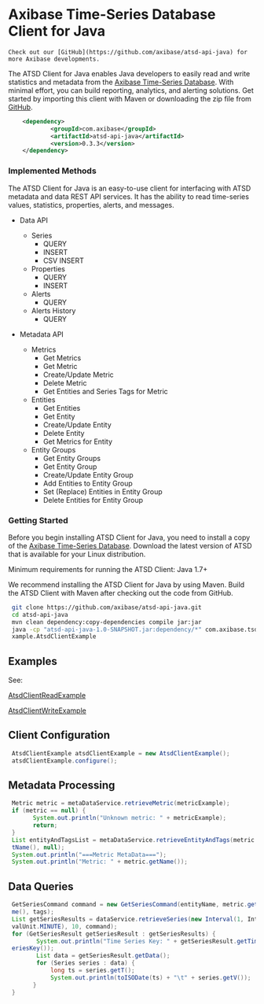 # Axibase Time-Series Database Client for Java


    Check out our [GitHub](https://github.com/axibase/atsd-api-java) for
    more Axibase developments.

The ATSD Client for Java enables Java developers to easily read and
write statistics and metadata from the [Axibase Time-Series
Database](http://axibase.com/products/axibase-time-series-database/).
With minimal effort, you can build reporting, analytics, and alerting
solutions. Get started by importing this client with Maven or
downloading the zip file from
[GitHub](https://github.com/axibase/atsd-api-java/releases/download/0.3.3/atsd-api-java-0.3.3-bin.zip).

```xml
    <dependency>
            <groupId>com.axibase</groupId>
            <artifactId>atsd-api-java</artifactId>
            <version>0.3.3</version>
    </dependency>
```

### Implemented Methods

The ATSD Client for Java is an easy-to-use client for interfacing with
ATSD metadata and data REST API services. It has the ability to read
time-series values, statistics, properties, alerts, and messages.

-   Data API
    -   Series
        -   QUERY
        -   INSERT
        -   CSV INSERT
    -   Properties
        -   QUERY
        -   INSERT
    -   Alerts
        -   QUERY
    -   Alerts History
        -   QUERY

-   Metadata API
    -   Metrics
        -   Get Metrics
        -   Get Metric
        -   Create/Update Metric
        -   Delete Metric
        -   Get Entities and Series Tags for Metric
    -   Entities
        -   Get Entities
        -   Get Entity
        -   Create/Update Entity
        -   Delete Entity
        -   Get Metrics for Entity
    -   Entity Groups
        -   Get Entity Groups
        -   Get Entity Group
        -   Create/Update Entity Group
        -   Add Entities to Entity Group
        -   Set (Replace) Entities in Entity Group
        -   Delete Entities for Entity Group

### Getting Started

Before you begin installing ATSD Client for Java, you need to install a
copy of the [Axibase Time-Series
Database](http://axibase.com/products/axibase-time-series-database/).
Download the latest version of ATSD that is available for your Linux
distribution.

Minimum requirements for running the ATSD Client: Java 1.7+

We recommend installing the ATSD Client for Java by using Maven. Build
the ATSD Client with Maven after checking out the code from GitHub.

```sh
 git clone https://github.com/axibase/atsd-api-java.git                   
 cd atsd-api-java                                                         
 mvn clean dependency:copy-dependencies compile jar:jar                   
 java -cp "atsd-api-java-1.0-SNAPSHOT.jar:dependency/*" com.axibase.tsd.e 
 xample.AtsdClientExample                                                 
```

## Examples

See:

[AtsdClientReadExample](https://github.com/axibase/atsd-api-java/blob/master/src/main/java/com/axibase/tsd/example/AtsdClientReadExample.java)

[AtsdClientWriteExample](https://github.com/axibase/atsd-api-java/blob/master/src/main/java/com/axibase/tsd/example/AtsdClientWriteExample.java)

## Client Configuration

```java
 AtsdClientExample atsdClientExample = new AtsdClientExample();           
 atsdClientExample.configure();
 ```

## Metadata Processing

```java
 Metric metric = metaDataService.retrieveMetric(metricExample);           
 if (metric == null) {                                                    
       System.out.println("Unknown metric: " + metricExample);            
       return;                                                            
 }                                                                        
 List entityAndTagsList = metaDataService.retrieveEntityAndTags(metric.ge 
 tName(), null);                                                          
 System.out.println("===Metric MetaData===");                             
 System.out.println("Metric: " + metric.getName());                       
```

## Data Queries

```java
 GetSeriesCommand command = new GetSeriesCommand(entityName, metric.getNa 
 me(), tags);                                                             
 List getSeriesResults = dataService.retrieveSeries(new Interval(1, Inter 
 valUnit.MINUTE), 10, command);                                           
 for (GetSeriesResult getSeriesResult : getSeriesResults) {               
        System.out.println("Time Series Key: " + getSeriesResult.getTimeS 
 eriesKey());                                                             
        List data = getSeriesResult.getData();                            
        for (Series series : data) {                                      
            long ts = series.getT();                                      
            System.out.println(toISODate(ts) + "\t" + series.getV());     
       }                                                                  
 }                                                                        
```